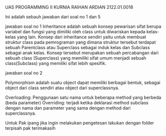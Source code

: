UAS PROGRAMMING II
KURNIA RAIHAN ARDIAN
2122.01.0018

Ini adalah sebauh jawaban dari soal no 1 dan 5


jawaban soal no 1
 Inheritance adalah sebuah konsep pewarisan sifat berupa variabel 
 dan fungsi yang dimiliki oleh class untuk diwariskan kepada kelas-kelas yang lain.
 Konsep dari inheritance sendiri yaitu untuk membuat struktur class pada pemrograman 
 yang dimana struktur tersebut terdapat sebuah Parentclass atau Superclass sebagai 
  induk kelas dan Subclass sebagai anak kelas. Konsep tersebut merupakan sebuah percabangan 
 dari sebuah class (Superclass) yang memiliki sifat umum menjadi sebuah class(Subclass) 
  yang memiliki sifat lebih spesifik.
  
  jawaban soal no 2
  
  Polymorphism adalah suatu object dapat memiliki berbagai bentuk, sebagai object dari class sendiri atau object dari superclassnya.

Overloading: Penggunaan satu nama untuk beberapa method yang berbeda (beda parameter)
Overriding: terjadi ketika deklarasi method subclass dengan nama dan parameter yang sama dengan method dari superclassnya.
 
Untuk Pak ipang jika ingin melakukan pengetesan lakukan dengan folder terpisah pak terimakasih